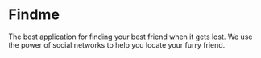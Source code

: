 # Findme
The best application for finding your best friend when it gets lost. We use the power of social networks to help you locate your furry friend.
